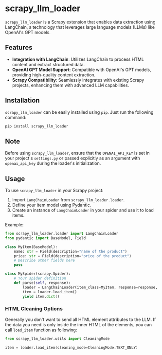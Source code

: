 # scrapy_llm_loader

`scrapy_llm_loader` is a Scrapy extension that enables data extraction using LangChain, a technology that leverages large language models (LLMs) like OpenAI's GPT models.

## Features

- **Integration with LangChain**: Utilizes LangChain to process HTML content and extract structured data.
- **OpenAI GPT Model Support**: Compatible with OpenAI's GPT models, providing high-quality content extraction.
- **Scrapy Compatibility**: Seamlessly integrates with existing Scrapy projects, enhancing them with advanced LLM capabilities.

## Installation

`scrapy_llm_loader` can be easily installed using `pip`. Just run the following command:

```bash
pip install scrapy_llm_loader
```


## Note
Before using `scrapy_llm_loader`, ensure that the `OPENAI_API_KEY` is set in your project's `settings.py` or passed explicitly as an argument with `openai_api_key` during the loader's initialization.

## Usage
To use `scrapy_llm_loader` in your Scrapy project:
1. Import `LangChainLoader` from `scrapy_llm_loader.loader`.
2. Define your item model using Pydantic.
3. Create an instance of `LangChainLoader` in your spider and use it to load items.

Example:

```python
from scrapy_llm_loader.loader import LangChainLoader
from pydantic import BaseModel, Field

class MyItem(BaseModel):
    name: str = Field(description="name of the product")
    price: str = Field(description="price of the product")
    # Describe other fields here
    pass

class MySpider(scrapy.Spider):
    # Your spider definition
    def parse(self, response):
        loader = LangChainLoader(item_class=MyItem, response=response, crawler=self.crawler)
        item = loader.load_item()
        yield item.dict()
```

### HTML Cleaning Options
Generally you don't want to send all HTML element attributes to the LLM. If the data you need is only inside the inner HTML of the elements, you can call `load_item` function as following:

```python
from scrapy_llm_loader.utils import CleaningMode

item = loader.load_item(cleaning_mode=CleaningMode.TEXT_ONLY)
```




